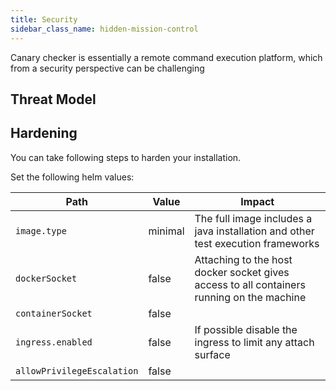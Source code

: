 ```yaml
---
title: Security
sidebar_class_name: hidden-mission-control
---
```


Canary checker is essentially a remote command execution platform, which from a security perspective can be challenging

## Threat Model

## Hardening

You can take following steps to harden your installation.

Set the following helm values:

| Path                       | Value   | Impact                                                                                    |
| -------------------------- | ------- | ----------------------------------------------------------------------------------------- |
| `image.type`               | minimal | The full image includes a java installation and other test execution frameworks           |
| `dockerSocket`             | false   | Attaching to the host docker socket gives access to all containers running on the machine |
| `containerSocket`          | false   |                                                                                           |
| `ingress.enabled`          | false   | If possible disable the ingress to limit any attach surface                               |
| `allowPrivilegeEscalation` | false   |                                                                                           |
